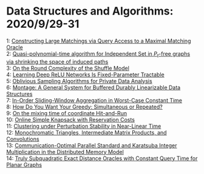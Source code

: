 # Data Structures and Algorithms: 2020/9/29-31  
1: [Constructing Large Matchings via Query Access to a Maximal Matching  Oracle](https://doi.org/10.48550/arXiv.2009.13409)  
2: [Quasi-polynomial-time algorithm for Independent Set in $P_t$-free graphs  via shrinking the space of induced paths](https://doi.org/10.48550/arXiv.2009.13494)  
3: [On the Round Complexity of the Shuffle Model](https://doi.org/10.48550/arXiv.2009.13510)  
4: [Learning Deep ReLU Networks Is Fixed-Parameter Tractable](https://doi.org/10.48550/arXiv.2009.13512)  
5: [Oblivious Sampling Algorithms for Private Data Analysis](https://doi.org/10.48550/arXiv.2009.13689)  
6: [Montage: A General System for Buffered Durably Linearizable Data  Structures](https://doi.org/10.48550/arXiv.2009.13701)  
7: [In-Order Sliding-Window Aggregation in Worst-Case Constant Time](https://doi.org/10.48550/arXiv.2009.13768)  
8: [How Do You Want Your Greedy: Simultaneous or Repeated?](https://doi.org/10.48550/arXiv.2009.13998)  
9: [On the mixing time of coordinate Hit-and-Run](https://doi.org/10.48550/arXiv.2009.14004)  
10: [Online Simple Knapsack with Reservation Costs](https://doi.org/10.48550/arXiv.2009.14043)  
11: [Clustering under Perturbation Stability in Near-Linear Time](https://doi.org/10.48550/arXiv.2009.14358)  
12: [Monochromatic Triangles, Intermediate Matrix Products, and Convolutions](https://doi.org/10.48550/arXiv.2009.14479)  
13: [Communication-Optimal Parallel Standard and Karatsuba Integer  Multiplication in the Distributed Memory Model](https://doi.org/10.48550/arXiv.2009.14590)  
14: [Truly Subquadratic Exact Distance Oracles with Constant Query Time for  Planar Graphs](https://doi.org/10.48550/arXiv.2009.14716)  